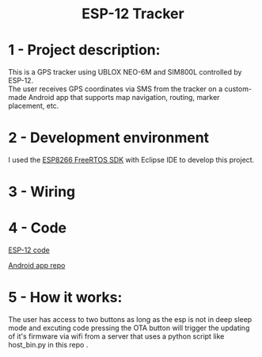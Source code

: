 <h1 align="center">ESP-12 Tracker</h1>

# 1 - Project description:
This is a GPS tracker using UBLOX NEO-6M and SIM800L controlled by ESP-12.  
The user receives GPS coordinates via SMS from the tracker on a custom-made Android app that supports map navigation, routing, marker placement, etc.

# 2 - Development environment 
I used the [ESP8266 FreeRTOS SDK](https://docs.espressif.com/projects/esp8266-rtos-sdk/en/latest/get-started/index.html) with Eclipse IDE to develop this project.

# 3 - Wiring 

# 4 - Code 
[ESP-12 code](https://yassine-hattay.github.io/esp_tracker_12/index.html)  

[Android app repo](https://github.com/Yassine-Hattay/Esp-12-tracker-mobile-app)

# 5 - How it works:
The user has access to two buttons as long as the esp is not in deep sleep mode and excuting code pressing the OTA button will trigger the updating of it's firmware via wifi from a server that uses a python script like host_bin.py in this repo .
